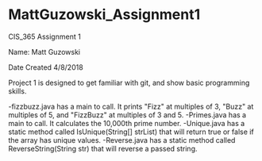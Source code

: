 # MattGuzowski_Assignment1
CIS_365 Assignment 1

Name: Matt Guzowski

Date Created 4/8/2018

Project 1 is designed to get familiar with git, and show basic programming skills. 

-fizzbuzz.java has a main to call. It prints "Fizz" at multiples of 3, "Buzz" at multiples
	of 5, and "FizzBuzz" at multiples of 3 and 5. 
-Primes.java has a main to call. It calculates the 10,000th prime number.
-Unique.java has a static method called IsUnique(String[] strList) that will return
	true or false if the array has unique values. 
-Reverse.java has a static method called ReverseString(String str) that will reverse
	a passed string.
